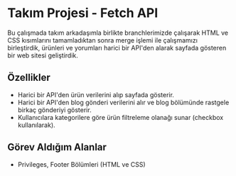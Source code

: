 # Takım Projesi - Fetch API

Bu çalışmada takım arkadaşımla birlikte branchlerimizde çalışarak HTML ve CSS kısımlarını tamamladıktan sonra merge işlemi ile çalışmamızı birleştirdik, ürünleri ve yorumları harici bir API'den alarak sayfada gösteren bir web sitesi geliştirdik.

## Özellikler
- Harici bir API'den ürün verilerini alıp sayfada gösterir.
- Harici bir API'den blog gönderi verilerini alır ve blog bölümünde rastgele birkaç gönderiyi gösterir.
- Kullanıcılara kategorilere göre ürün filtreleme olanağı sunar (checkbox kullanılarak).

## Görev Aldığım Alanlar
- Privileges, Footer Bölümleri (HTML ve CSS)